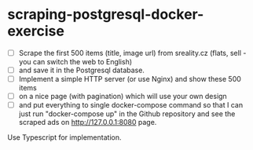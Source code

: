 # scraping-postgresql-docker-exercise

- [ ] Scrape the first 500 items (title, image url) from sreality.cz (flats, sell - you can switch the web to English)
- [ ] and save it in the Postgresql database.  
- [ ] Implement a simple HTTP server (or use Nginx) and show these 500 items
- [ ] on a nice page (with pagination) which will use your own design
- [ ] and put everything to single docker-compose command so that I can just run "docker-compose up" in the Github repository and see the scraped ads on http://127.0.0.1:8080 page. 

Use Typescript for implementation.
